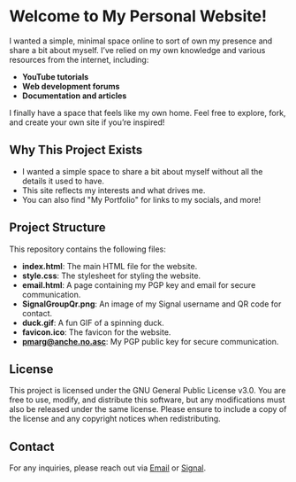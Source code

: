 # Welcome to My Personal Website!

I wanted a simple, minimal space online to sort of own my presence and share a bit about myself. I’ve relied on my own knowledge and various resources from the internet, including:

- **YouTube tutorials**
- **Web development forums**
- **Documentation and articles**

I finally have a space that feels like my own home. Feel free to explore, fork, and create your own site if you’re inspired!

## Why This Project Exists

- I wanted a simple space to share a bit about myself without all the details it used to have.
- This site reflects my interests and what drives me.
- You can also find "My Portfolio" for links to my socials, and more!

## Project Structure

This repository contains the following files:

- **index.html**: The main HTML file for the website.
- **style.css**: The stylesheet for styling the website.
- **email.html**: A page containing my PGP key and email for secure communication.
- **SignalGroupQr.png**: An image of my Signal username and QR code for contact.
- **duck.gif**: A fun GIF of a spinning duck.
- **favicon.ico**: The favicon for the website.
- **[pmarg@anche.no.asc](https://midtsveen.github.io/email.html)**: My PGP public key for secure communication.

## License

This project is licensed under the GNU General Public License v3.0. You are free to use, modify, and distribute this software, but any modifications must also be released under the same license. Please ensure to include a copy of the license and any copyright notices when redistributing.

## Contact

For any inquiries, please reach out via [Email](https://midtsveen.github.io/email.html) or [Signal](https://midtsveen.github.io/SignalGroupQr.png).
